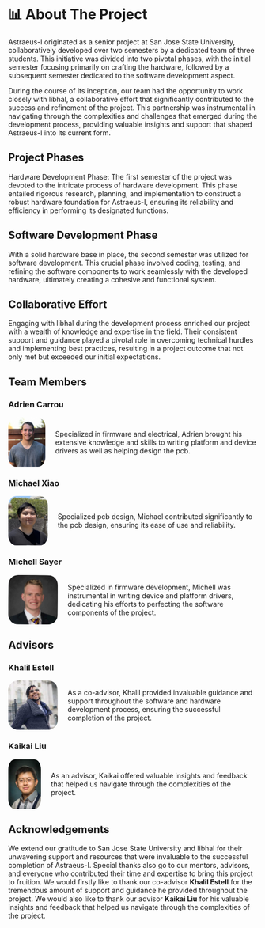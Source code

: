 # 📊 About The Project
Astraeus-I originated as a senior project at San Jose State University, collaboratively developed over two semesters by a dedicated team of three students. This initiative was divided into two pivotal phases, with the initial semester focusing primarily on crafting the hardware, followed by a subsequent semester dedicated to the software development aspect.

During the course of its inception, our team had the opportunity to work closely with libhal, a collaborative effort that significantly contributed to the success and refinement of the project. This partnership was instrumental in navigating through the complexities and challenges that emerged during the development process, providing valuable insights and support that shaped Astraeus-I into its current form.

## Project Phases
Hardware Development Phase: The first semester of the project was devoted to the intricate process of hardware development. This phase entailed rigorous research, planning, and implementation to construct a robust hardware foundation for Astraeus-I, ensuring its reliability and efficiency in performing its designated functions.

## Software Development Phase
With a solid hardware base in place, the second semester was utilized for software development. This crucial phase involved coding, testing, and refining the software components to work seamlessly with the developed hardware, ultimately creating a cohesive and functional system.

## Collaborative Effort
Engaging with libhal during the development process enriched our project with a wealth of knowledge and expertise in the field. Their consistent support and guidance played a pivotal role in overcoming technical hurdles and implementing best practices, resulting in a project outcome that not only met but exceeded our initial expectations.

## Team Members
### Adrien Carrou
<div style="display: flex; align-items: center;">
    <img src="../../assets/adrien.jpg" style="width: 100px; height: 100px; border-radius: 20%; margin-right: 20px;">
    <p>Specialized in firmware and electrical, Adrien brought his extensive knowledge and skills to writing platform and device drivers as well as helping design the pcb.</p>
</div>

### Michael Xiao
<div style="display: flex; align-items: center;">
    <img src="../../assets/michael.png" style="width: 80px; height: 100px; border-radius: 20%; margin-right: 20px;">
    <p>Specialized pcb design, Michael contributed significantly to the pcb design, ensuring its ease of use and reliability.</p>
</div>

### Michell Sayer
<div style="display: flex; align-items: center;">
    <img src="../../assets/mitchell.jpeg" style="width: 100px; height: 100px; border-radius: 20%; margin-right: 20px;">
    <p>Specialized in firmware development, Michell was instrumental in writing device and platform drivers, dedicating his efforts to perfecting the software components of the project.</p>
</div>

## Advisors

### Khalil Estell
<div style="display: flex; align-items: center;">
    <img src="../../assets/khalil.jpeg" style="width: 100px; height: 100px; border-radius: 20%; margin-right: 20px;">
    <p>As a co-advisor, Khalil provided invaluable guidance and support throughout the software and hardware development process, ensuring the successful completion of the project.</p>
</div>

### Kaikai Liu
<div style="display: flex; align-items: center;">
    <img src="../../assets/kaikai.jpg" style="width: 90px; height: 100px; border-radius: 20%; margin-right: 20px;">
    <p>As an advisor, Kaikai offered valuable insights and feedback that helped us navigate through the complexities of the project.</p>
</div>

## Acknowledgements
We extend our gratitude to San Jose State University and libhal for their unwavering support and resources that were invaluable to the successful completion of Astraeus-I. Special thanks also go to our mentors, advisors, and everyone who contributed their time and expertise to bring this project to fruition. We would firstly like to thank our co-advisor **Khalil Estell** for the tremendous amount of support and guidance he provided throughout the project. We would also like to thank our advisor **Kaikai Liu** for his valuable insights and feedback that helped us navigate through the complexities of the project.